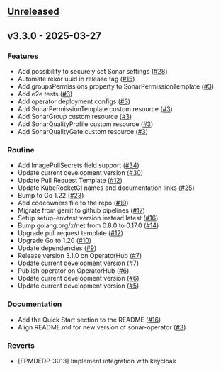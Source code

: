 <a name="unreleased"></a>
## [Unreleased]


<a name="v3.3.0"></a>
## v3.3.0 - 2025-03-27
### Features

- Add possibility to securely set Sonar settings ([#28](https://github.com/epam/edp-sonar-operator/issues/28))
- Automate rekor uuid in release tag ([#15](https://github.com/epam/edp-sonar-operator/issues/15))
- Add groupsPermissions property to SonarPermissionTemplate ([#3](https://github.com/epam/edp-sonar-operator/issues/3))
- Add e2e tests ([#3](https://github.com/epam/edp-sonar-operator/issues/3))
- Add operator deployment configs ([#3](https://github.com/epam/edp-sonar-operator/issues/3))
- Add SonarPermissionTemplate custom resource ([#3](https://github.com/epam/edp-sonar-operator/issues/3))
- Add SonarGroup custom resource ([#3](https://github.com/epam/edp-sonar-operator/issues/3))
- Add SonarQualityProfile custom resource ([#3](https://github.com/epam/edp-sonar-operator/issues/3))
- Add SonarQualityGate custom resource ([#3](https://github.com/epam/edp-sonar-operator/issues/3))

### Routine

- Add ImagePullSecrets field support ([#34](https://github.com/epam/edp-sonar-operator/issues/34))
- Update current development version ([#30](https://github.com/epam/edp-sonar-operator/issues/30))
- Update Pull Request Template ([#12](https://github.com/epam/edp-sonar-operator/issues/12))
- Update KubeRocketCI names and documentation links ([#25](https://github.com/epam/edp-sonar-operator/issues/25))
- Bump to Go 1.22 ([#23](https://github.com/epam/edp-sonar-operator/issues/23))
- Add codeowners file to the repo ([#19](https://github.com/epam/edp-sonar-operator/issues/19))
- Migrate from gerrit to github pipelines ([#17](https://github.com/epam/edp-sonar-operator/issues/17))
- Setup setup-envtest version instead latest ([#16](https://github.com/epam/edp-sonar-operator/issues/16))
- Bump golang.org/x/net from 0.8.0 to 0.17.0 ([#14](https://github.com/epam/edp-sonar-operator/issues/14))
- Upgrade pull request template ([#12](https://github.com/epam/edp-sonar-operator/issues/12))
- Upgrade Go to 1.20 ([#10](https://github.com/epam/edp-sonar-operator/issues/10))
- Update dependencies ([#9](https://github.com/epam/edp-sonar-operator/issues/9))
- Release version 3.1.0 on OperatorHub ([#7](https://github.com/epam/edp-sonar-operator/issues/7))
- Update current development version ([#7](https://github.com/epam/edp-sonar-operator/issues/7))
- Publish operator on OperatorHub ([#6](https://github.com/epam/edp-sonar-operator/issues/6))
- Update current development version ([#6](https://github.com/epam/edp-sonar-operator/issues/6))
- Update current development version ([#5](https://github.com/epam/edp-sonar-operator/issues/5))

### Documentation

- Add the Quick Start section to the README ([#16](https://github.com/epam/edp-sonar-operator/issues/16))
- Align README.md for new version of sonar-operator ([#3](https://github.com/epam/edp-sonar-operator/issues/3))

### Reverts

- [EPMDEDP-3013] Implement integration with keycloak


[Unreleased]: https://github.com/epam/edp-sonar-operator/compare/v3.3.0...HEAD

